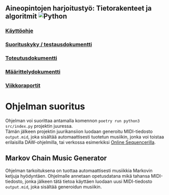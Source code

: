 ##  Aineopintojen harjoitustyö: Tietorakenteet ja algoritmit ![Python](https://img.shields.io/badge/python-3670A0?style=for-the-badge&logo=python&logoColor=ffdd54)

### [Käyttöohje](https://github.com/lapptomi/tiralabra-2022/blob/main/dokumentaatio/käyttöohje.md)  
### [Suorituskyky / testausdokumentti](https://github.com/lapptomi/tiralabra-2022/blob/main/dokumentaatio/testausdokumentti.md)  
### [Toteutusdokumentti](https://github.com/lapptomi/tiralabra-2022/blob/main/dokumentaatio/toteutusdokumentti.md)  
### [Määrittelydokumentti](https://github.com/lapptomi/tiralabra-2022/blob/main/dokumentaatio/maarittelydokumentti.md)  
### [Viikkoraportit](https://github.com/lapptomi/tiralabra-2022/blob/main/dokumentaatio/viikkoraportit)

# Ohjelman suoritus
Ohjelman voi suorittaa antamalla komennon ``poetry run python3 src/index.py`` projektin juuressa.  
Tämän jälkeen projektin juurikansiion luodaan generoitu MIDI-tiedosto ``output.mid``, joka sisältää automaattisesti tuotetun musiikin, jonka voi toistaa erilaisilla DAW-ohjelmilla, tai verkossa esimerkiksi [Online Sequencerilla](https://onlinesequencer.net/import).

## Markov Chain Music Generator
Ohjelman tarkoituksena on tuottaa automaattisesti musiikkia Markovin ketjuja hyödyntäen. Ohjelmalle annetaan opetusdatana mikä tahansa MIDI-tiedosto, jonka jälkeen tätä tietoa käyttäen luodaan uusi MIDI-tiedosto ``output.mid``, joka sisältää generoidun musiikin.
